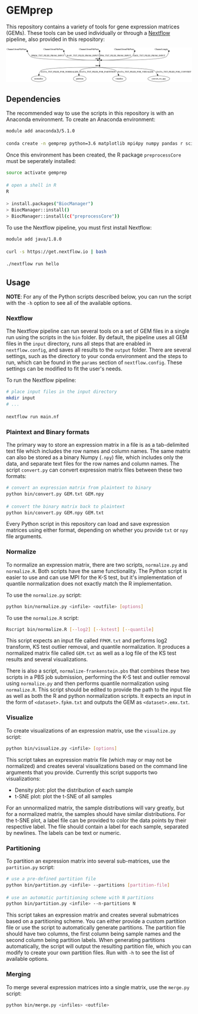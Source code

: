 # GEMprep

This repository contains a variety of tools for gene expression matrices (GEMs). These tools can be used individually or through a [Nextflow](https://nextflow.io/) pipeline, also provided in this repository:

<img src="images/pipeline.png"/>

## Dependencies

The recommended way to use the scripts in this repository is with an Anaconda environment. To create an Anaconda environment:
```bash
module add anaconda3/5.1.0

conda create -n gemprep python=3.6 matplotlib mpi4py numpy pandas r scikit-learn seaborn
```

Once this environment has been created, the R package `preprocessCore` must be seperately installed:

```bash
source activate gemprep

# open a shell in R
R

> install.packages("BiocManager")
> BiocManager::install()
> BiocManager::install(c("preprocessCore"))
```

To use the Nextflow pipeline, you must first install Nextflow:
```bash
module add java/1.8.0

curl -s https://get.nextflow.io | bash

./nextflow run hello
```

## Usage

__NOTE__: For any of the Python scripts described below, you can run the script with the `-h` option to see all of the available options.

### Nextflow

The Nextflow pipeline can run several tools on a set of GEM files in a single run using the scripts in the `bin` folder. By default, the pipeline uses all GEM files in the `input` directory, runs all steps that are enabled in `nextflow.config`, and saves all results to the `output` folder. There are several settings, such as the directory to your conda environment and the steps to run, which can be found in the `params` section of `nextflow.config`. These settings can be modified to fit the user's needs.

To run the Nextflow pipeline:
```bash
# place input files in the input directory
mkdir input
# ...

nextflow run main.nf
```

### Plaintext and Binary formats

The primary way to store an expression matrix in a file is as a tab-delimited text file which includes the row names and column names. The same matrix can also be stored as a binary Numpy (`.npy`) file, which includes only the data, and separate text files for the row names and column names. The script `convert.py` can convert expression matrix files between these two formats:
```bash
# convert an expression matrix from plaintext to binary
python bin/convert.py GEM.txt GEM.npy

# convert the binary matrix back to plaintext
python bin/convert.py GEM.npy GEM.txt
```

Every Python script in this repository can load and save expression matrices using either format, depending on whether you provide `txt` or `npy` file arguments.

### Normalize

To normalize an expression matrix, there are two scripts, `normalize.py` and `normalize.R`. Both scripts have the same functionality. The Python script is easier to use and can use MPI for the K-S test, but it's implementation of quantile normalization does not exactly match the R implementation.

To use the `normalize.py` script:
```bash
python bin/normalize.py <infile> <outfile> [options]
```

To use the `normalize.R` script:
```bash
Rscript bin/normalize.R [--log2] [--kstest] [--quantile]
```

This script expects an input file called `FPKM.txt` and performs log2 transform, KS test outlier removal, and quantile normalization. It produces a normalized matrix file called `GEM.txt` as well as a log file of the KS test results and several visualizations.

There is also a script, `normalize-frankenstein.pbs` that combines these two scripts in a PBS job submission, performing the K-S test and outlier removal using `normalize.py` and then performs quantile normalization using `normalize.R`. This script should be edited to provide the path to the input file as well as both the R and python normalization scripts. It expects an input in the form of `<dataset>.fpkm.txt` and outputs the GEM as `<dataset>.emx.txt`.

### Visualize

To create visualizations of an expression matrix, use the `visualize.py` script:
```bash
python bin/visualize.py <infile> [options]
```

This script takes an expression matrix file (which may or may not be normalized) and creates several visualizations based on the command line arguments that you provide. Currently this script supports two visualizations:

- Density plot: plot the distribution of each sample
- t-SNE plot: plot the t-SNE of all samples

For an unnormalized matrix, the sample distributions will vary greatly, but for a normalized matrix, the samples should have similar distributions. For the t-SNE plot, a label file can be provided to color the data points by their respective label. The file should contain a label for each sample, separated by newlines. The labels can be text or numeric.

### Partitioning

To partition an expression matrix into several sub-matrices, use the `partition.py` script:
```bash
# use a pre-defined partition file
python bin/partition.py <infile> --partitions [partition-file]

# use an automatic partitioning scheme with N partitions
python bin/partition.py <infile> --n-partitions N
```

This script takes an expression matrix and creates several submatrices based on a partitioning scheme. You can either provide a custom partition file or use the script to automatically generate partitions. The partition file should have two columns, the first column being sample names and the second column being partition labels. When generating partitions automatically, the script will output the resulting partition file, which you can modify to create your own partition files. Run with `-h` to see the list of available options.

### Merging

To merge several expression matrices into a single matrix, use the `merge.py` script:
```bash
python bin/merge.py <infiles> <outfile>
```

